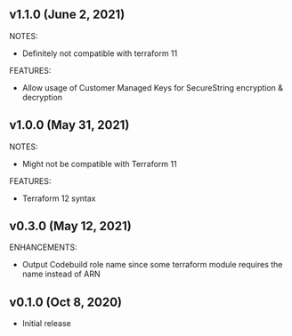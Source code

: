 ## v1.1.0 (June 2, 2021)

NOTES:
* Definitely not compatible with terraform 11

FEATURES:
* Allow usage of Customer Managed Keys for SecureString encryption & decryption

## v1.0.0 (May 31, 2021)

NOTES:
* Might not be compatible with Terraform 11

FEATURES:
* Terraform 12 syntax

## v0.3.0 (May 12, 2021)

ENHANCEMENTS:
* Output Codebuild role name since some terraform module requires the name instead of ARN

## v0.1.0 (Oct 8, 2020)

* Initial release
